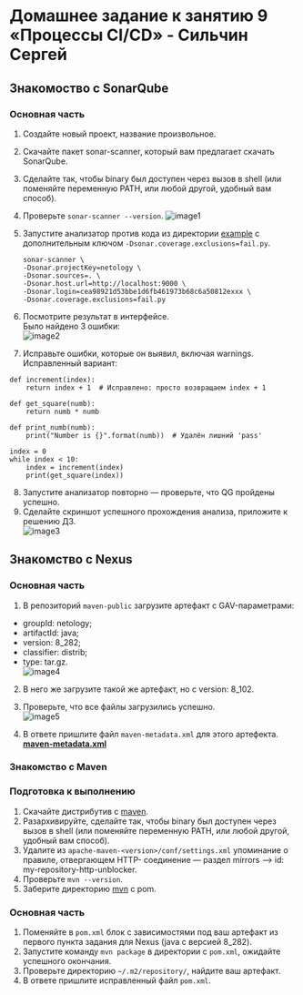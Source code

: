 # Домашнее задание к занятию 9 «Процессы CI/CD» - Сильчин Сергей  

## Знакомоство с SonarQube

### Основная часть

1. Создайте новый проект, название произвольное.
2. Скачайте пакет sonar-scanner, который вам предлагает скачать SonarQube.
3. Сделайте так, чтобы binary был доступен через вызов в shell (или поменяйте переменную PATH, или любой другой, удобный вам способ).
4. Проверьте `sonar-scanner --version`.
   ![image1](https://github.com/user-attachments/assets/49a05d54-14a6-4ef2-a97d-3ff78874e1eb)  
5. Запустите анализатор против кода из директории [example](./example) с дополнительным ключом `-Dsonar.coverage.exclusions=fail.py`.
   ```
   sonar-scanner \
   -Dsonar.projectKey=netology \
   -Dsonar.sources=. \
   -Dsonar.host.url=http://localhost:9000 \
   -Dsonar.login=cea98921d53bbe1d6fb461973b68c6a50812exxx \
   -Dsonar.coverage.exclusions=fail.py
   ```
6. Посмотрите результат в интерфейсе.  
   Было найдено 3 ошибки:  
![image2](https://github.com/user-attachments/assets/4d8343c0-5d06-447a-a994-391402ce9760)  

7. Исправьте ошибки, которые он выявил, включая warnings.  
   Исправленный вариант:  
```
def increment(index):
    return index + 1  # Исправлено: просто возвращаем index + 1

def get_square(numb):
    return numb * numb

def print_numb(numb):
    print("Number is {}".format(numb))  # Удалён лишний 'pass'

index = 0
while index < 10:
    index = increment(index)
    print(get_square(index))
```
8. Запустите анализатор повторно — проверьте, что QG пройдены успешно.  
9. Сделайте скриншот успешного прохождения анализа, приложите к решению ДЗ.  
![image3](https://github.com/user-attachments/assets/9dd17213-658d-4f34-a9e4-bf559e2cd02b)


## Знакомство с Nexus

### Основная часть

1. В репозиторий `maven-public` загрузите артефакт с GAV-параметрами:

 *    groupId: netology;
 *    artifactId: java;
 *    version: 8_282;
 *    classifier: distrib;
 *    type: tar.gz.  
![image4](https://github.com/user-attachments/assets/6b152264-79fa-4844-82f0-5c17d701ff5a)  
   
2. В него же загрузите такой же артефакт, но с version: 8_102.
3. Проверьте, что все файлы загрузились успешно.  
![image5](https://github.com/user-attachments/assets/eae3f597-8b6f-4970-ae66-a777270c7228)  

4. В ответе пришлите файл `maven-metadata.xml` для этого артефекта.  
[**maven-metadata.xml**](https://github.com/Daimero88/netology/blob/main/ci-hw/03/maven-metadata.xml)

### Знакомство с Maven

### Подготовка к выполнению

1. Скачайте дистрибутив с [maven](https://maven.apache.org/download.cgi).
2. Разархивируйте, сделайте так, чтобы binary был доступен через вызов в shell (или поменяйте переменную PATH, или любой другой, удобный вам способ).
3. Удалите из `apache-maven-<version>/conf/settings.xml` упоминание о правиле, отвергающем HTTP- соединение — раздел mirrors —> id: my-repository-http-unblocker.
4. Проверьте `mvn --version`.
5. Заберите директорию [mvn](./mvn) с pom.

### Основная часть

1. Поменяйте в `pom.xml` блок с зависимостями под ваш артефакт из первого пункта задания для Nexus (java с версией 8_282).
2. Запустите команду `mvn package` в директории с `pom.xml`, ожидайте успешного окончания.
3. Проверьте директорию `~/.m2/repository/`, найдите ваш артефакт.
4. В ответе пришлите исправленный файл `pom.xml`.

